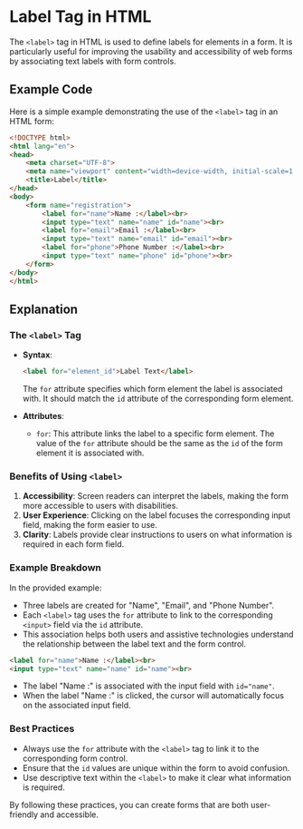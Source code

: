 # Label Tag in HTML

The `<label>` tag in HTML is used to define labels for elements in a form. It is particularly useful for improving the usability and accessibility of web forms by associating text labels with form controls.

## Example Code

Here is a simple example demonstrating the use of the `<label>` tag in an HTML form:

```html
<!DOCTYPE html>
<html lang="en">
<head>
    <meta charset="UTF-8">
    <meta name="viewport" content="width=device-width, initial-scale=1.0">
    <title>Label</title>
</head>
<body>
    <form name="registration">
        <label for="name">Name :</label><br>
        <input type="text" name="name" id="name"><br>
        <label for="email">Email :</label><br>
        <input type="text" name="email" id="email"><br>
        <label for="phone">Phone Number :</label><br>
        <input type="text" name="phone" id="phone"><br>
    </form>
</body>
</html>
```

## Explanation

### The `<label>` Tag

- **Syntax**:
  ```html
  <label for="element_id">Label Text</label>
  ```
  The `for` attribute specifies which form element the label is associated with. It should match the `id` attribute of the corresponding form element.

- **Attributes**:
  - `for`: This attribute links the label to a specific form element. The value of the `for` attribute should be the same as the `id` of the form element it is associated with.

### Benefits of Using `<label>`

1. **Accessibility**: Screen readers can interpret the labels, making the form more accessible to users with disabilities.
2. **User Experience**: Clicking on the label focuses the corresponding input field, making the form easier to use.
3. **Clarity**: Labels provide clear instructions to users on what information is required in each form field.

### Example Breakdown

In the provided example:
- Three labels are created for "Name", "Email", and "Phone Number".
- Each `<label>` tag uses the `for` attribute to link to the corresponding `<input>` field via the `id` attribute.
- This association helps both users and assistive technologies understand the relationship between the label text and the form control.

```html
<label for="name">Name :</label><br>
<input type="text" name="name" id="name"><br>
```
- The label "Name :" is associated with the input field with `id="name"`.
- When the label "Name :" is clicked, the cursor will automatically focus on the associated input field.

### Best Practices

- Always use the `for` attribute with the `<label>` tag to link it to the corresponding form control.
- Ensure that the `id` values are unique within the form to avoid confusion.
- Use descriptive text within the `<label>` to make it clear what information is required.

By following these practices, you can create forms that are both user-friendly and accessible.
